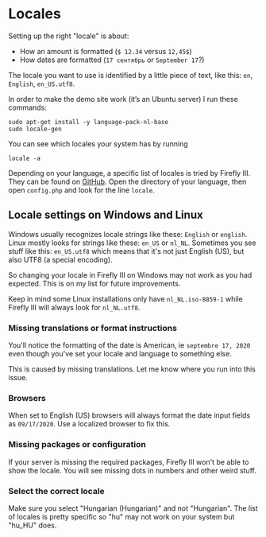 # Locales

Setting up the right "locale" is about:

- How an amount is formatted (`$ 12.34` versus `12,45$`)
- How dates are formatted (`17 сентябрь` or `September 17`?)

The locale you want to use is identified by a little piece of text, like this: `en`, `English`, `en_US.utf8`.

In order to make the demo site work (it’s an Ubuntu server) I run these commands:

```text
sudo apt-get install -y language-pack-nl-base
sudo locale-gen
```

You can see which locales your system has by running

```text
locale -a
```

Depending on your language, a specific list of locales is tried by Firefly III. They can be found on [GitHub](https://github.com/firefly-iii/firefly-iii/tree/main/resources/lang). Open the directory of your language, then open `config.php` and look for the line `locale`.

## Locale settings on Windows and Linux

Windows usually recognizes locale strings like these: `English` or `english`. Linux mostly looks for strings like these: `en_US` or `nl_NL`. Sometimes you see stuff like this: `en_US.utf8` which means that it's not just English (US), but also UTF8 (a special encoding). 

So changing your locale in Firefly III on Windows may not work as you had expected. This is on my list for future improvements.

Keep in mind some Linux installations only have `nl_NL.iso-8859-1` while Firefly III will always look for `nl_NL.utf8`.

### Missing translations or format instructions

You'll notice the formatting of the date is American, ie `septembre 17, 2020` even though you've set your locale and language to something else.

This is caused by missing translations. Let me know where you run into this issue.

### Browsers

When set to English (US) browsers will always format the date input fields as `09/17/2020`. Use a localized browser to fix this.

### Missing packages or configuration

If your server is missing the required packages, Firefly III won't be able to show the locale. You will see missing dots in numbers and other weird stuff.

### Select the correct locale

Make sure you select "Hungarian (Hungarian)" and not "Hungarian". The list of locales is pretty specific so "hu" may not work on your system but "hu_HU" does.
